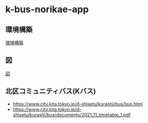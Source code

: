 # k-bus-norikae-app
## 環境構築
[環境構築](doc/setup.md)

## 図
[図](doc/diagram.md)

## 北区コミュニティバス(Kバス)
- https://www.city.kita.tokyo.jp/d-shisetu/kurashi/bus/bus.html
- https://www.city.kita.tokyo.jp/d-shisetu/kurashi/bus/documents/2021_11_timetable_1.pdf
